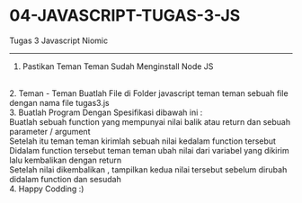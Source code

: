 # 04-JAVASCRIPT-TUGAS-3-JS
Tugas 3 Javascript Niomic
<hr>

1. Pastikan Teman Teman Sudah Menginstall Node JS
<br>
2. Teman - Teman Buatlah File di Folder javascript teman teman sebuah file dengan nama file tugas3.js
<br>
3. Buatlah Program Dengan Spesifikasi dibawah ini :
<br>
Buatlah sebuah function yang mempunyai nilai balik atau return dan sebuah parameter / argument<br>
Setelah itu teman teman kirimlah sebuah nilai kedalam function tersebut<br>
Didalam function tersebut teman teman ubah nilai dari variabel yang dikirim lalu kembalikan dengan return<br>
Setelah nilai dikembalikan , tampilkan kedua nilai tersebut sebelum dirubah didalam function dan sesudah<br>
4. Happy Codding :)
